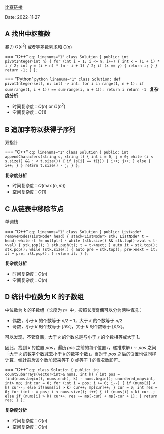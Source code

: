 [比赛链接](https://leetcode.cn/contest/weekly-contest-321/)

Date: 2022-11-27

## A 找出中枢整数

暴力 $O(n^2)$ 或者等差数列求和 $O(n)$

=== "C++"
    ```cpp linenums="1"
    class Solution {
    public:
        int pivotInteger(int n) {
            for (int i = 1; i <= n; i++) {
                int x = (1 + i) * i / 2;
                int y = (i + n) * (n - i + 1) / 2;
                if (x == y) {
                    return i;
                }
            }
            return -1;
        }
    };
    ```
  
=== "Python"
    ```python linenums="1"
    class Solution:
        def pivotInteger(self, n: int) -> int:
            for i in range(1, n + 1):
                if sum(range(1, i + 1)) == sum(range(i, n + 1)):
                    return i
            return -1
    ```
**复杂度分析**

- 时间复杂度：$O(n)$ or $O(n^2)$
- 空间复杂度：$O(1)$

## B 追加字符以获得子序列

双指针

=== "C++"
    ```cpp linenums="1"
    class Solution {
    public:
        int appendCharacters(string s, string t) {
            int i = 0, j = 0;
            while (i < s.size() && j < t.size()) {
                if (s[i] == t[j]) {
                    i++;
                    j++;
                } else {
                    i++;
                }
            }
            return t.size() - j;
        }
    };
    ```

**复杂度分析**

- 时间复杂度：$O(\max(n, m))$
- 空间复杂度：$O(1)$

## C 从链表中移除节点

单调栈

=== "C++"
    ```cpp linenums="1"
    class Solution {
    public:
        ListNode* removeNodes(ListNode* head) {
            stack<ListNode*> stk;
            ListNode* t = head;
            while (t != nullptr) {
                while (stk.size() && stk.top()->val < t->val) {
                    stk.pop();
                }
                stk.push(t);
                t = t->next;
            }
            auto it = stk.top();
            stk.pop();
            while (stk.size()) {
                auto pre = stk.top();
                pre->next = it;
                it = pre;
                stk.pop();
            }
            return it;
        }
    };
    ```


**复杂度分析**

- 时间复杂度：$O(n)$
- 空间复杂度：$O(n)$

## D 统计中位数为 K 的子数组

中位数为 $k$ 的子数组（长度为 $n$）中，按照长度奇偶可以分为两种情况：

- 偶数，小于 $k$ 的个数等于 $n/2 - 1$，大于 $k$ 的个数等于 $n/2$
- 奇数，小于 $k$ 的个数等于 $\lfloor n/2\rfloor$，大于 $k$ 的个数等于 $\lfloor n/2 \rfloor$。

可以发现，不管奇偶，大于 $k$ 的个数总是与小于 $k$ 的个数相等或大于 $1$。

因此，找到 $k$ 的位置 $pos$，遍历 $pos$ 之前的每个位置 $i$，递推求解 $i\sim pos$ 之间「大于 $k$ 的数字个数减去小于 $k$ 的数字个数」。而对于 $pos$ 之后的位置也做同样计算，统计前后该个数加起来等于 0 或等于 1 的情况数即可。



=== "C++"
    ```cpp
    class Solution {
    public:
        int countSubarrays(vector<int>& nums, int k) {
            int pos = find(nums.begin(), nums.end(), k) - nums.begin();
            unordered_map<int, int> mp;
            int cur = 0;
            for (int i = pos; i >= 0; i--) {
                if (nums[i] < k) cur--;
                else if(nums[i] > k) cur++;
                mp[cur]++;
            }
            cur = 0;
            int res = 0;
            for (int i = pos; i < nums.size(); i++) {
                if (nums[i] < k) cur--;
                else if (nums[i] > k) cur++;
                res += mp[-cur] + mp[-cur + 1];
            }
            return res;
        }
    };
    ```

**复杂度分析**

- 时间复杂度：$O(n)$
- 空间复杂度：$O(n)$
